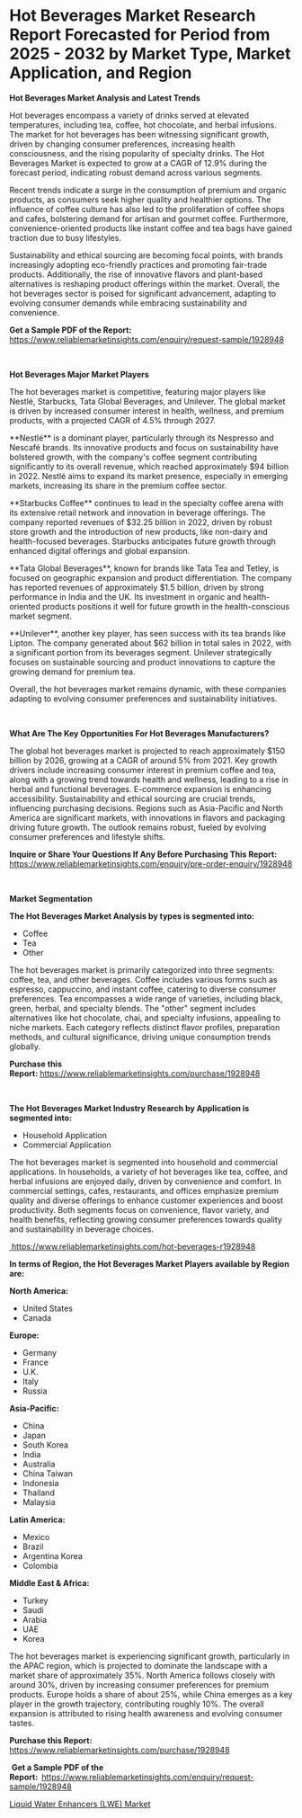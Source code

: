 <p><h1>Hot Beverages Market Research Report Forecasted for Period from 2025 -  2032 by Market Type, Market Application, and Region</h1></p><p><strong>Hot Beverages Market Analysis and Latest Trends</strong></p>
<p><p>Hot beverages encompass a variety of drinks served at elevated temperatures, including tea, coffee, hot chocolate, and herbal infusions. The market for hot beverages has been witnessing significant growth, driven by changing consumer preferences, increasing health consciousness, and the rising popularity of specialty drinks. The Hot Beverages Market is expected to grow at a CAGR of 12.9% during the forecast period, indicating robust demand across various segments.</p><p>Recent trends indicate a surge in the consumption of premium and organic products, as consumers seek higher quality and healthier options. The influence of coffee culture has also led to the proliferation of coffee shops and cafes, bolstering demand for artisan and gourmet coffee. Furthermore, convenience-oriented products like instant coffee and tea bags have gained traction due to busy lifestyles.</p><p>Sustainability and ethical sourcing are becoming focal points, with brands increasingly adopting eco-friendly practices and promoting fair-trade products. Additionally, the rise of innovative flavors and plant-based alternatives is reshaping product offerings within the market. Overall, the hot beverages sector is poised for significant advancement, adapting to evolving consumer demands while embracing sustainability and convenience.</p></p>
<p><strong>Get a Sample PDF of the Report:&nbsp;</strong> <a href="https://www.reliablemarketinsights.com/enquiry/request-sample/1928948?utm_campaign=2207&utm_medium=2&utm_source=Github&utm_content=ia&utm_term=29032025&utm_id=hot-beverages">https://www.reliablemarketinsights.com/enquiry/request-sample/1928948</a></p>
<p>&nbsp;</p>
<p><strong>Hot Beverages Major Market Players</strong></p>
<p><p>The hot beverages market is competitive, featuring major players like Nestlé, Starbucks, Tata Global Beverages, and Unilever. The global market is driven by increased consumer interest in health, wellness, and premium products, with a projected CAGR of 4.5% through 2027.</p><p>**Nestlé** is a dominant player, particularly through its Nespresso and Nescafé brands. Its innovative products and focus on sustainability have bolstered growth, with the company's coffee segment contributing significantly to its overall revenue, which reached approximately $94 billion in 2022. Nestlé aims to expand its market presence, especially in emerging markets, increasing its share in the premium coffee sector.</p><p>**Starbucks Coffee** continues to lead in the specialty coffee arena with its extensive retail network and innovation in beverage offerings. The company reported revenues of $32.25 billion in 2022, driven by robust store growth and the introduction of new products, like non-dairy and health-focused beverages. Starbucks anticipates future growth through enhanced digital offerings and global expansion.</p><p>**Tata Global Beverages**, known for brands like Tata Tea and Tetley, is focused on geographic expansion and product differentiation. The company has reported revenues of approximately $1.5 billion, driven by strong performance in India and the UK. Its investment in organic and health-oriented products positions it well for future growth in the health-conscious market segment.</p><p>**Unilever**, another key player, has seen success with its tea brands like Lipton. The company generated about $62 billion in total sales in 2022, with a significant portion from its beverages segment. Unilever strategically focuses on sustainable sourcing and product innovations to capture the growing demand for premium tea.</p><p>Overall, the hot beverages market remains dynamic, with these companies adapting to evolving consumer preferences and sustainability initiatives.</p></p>
<p>&nbsp;</p>
<p><strong>What Are The Key Opportunities For Hot Beverages Manufacturers?</strong></p>
<p><p>The global hot beverages market is projected to reach approximately $150 billion by 2026, growing at a CAGR of around 5% from 2021. Key growth drivers include increasing consumer interest in premium coffee and tea, along with a growing trend towards health and wellness, leading to a rise in herbal and functional beverages. E-commerce expansion is enhancing accessibility. Sustainability and ethical sourcing are crucial trends, influencing purchasing decisions. Regions such as Asia-Pacific and North America are significant markets, with innovations in flavors and packaging driving future growth. The outlook remains robust, fueled by evolving consumer preferences and lifestyle shifts.</p></p>
<p><strong>Inquire or Share Your Questions If Any Before Purchasing This Report:</strong> <a href="https://www.reliablemarketinsights.com/enquiry/pre-order-enquiry/1928948?utm_campaign=2207&utm_medium=2&utm_source=Github&utm_content=ia&utm_term=29032025&utm_id=hot-beverages">https://www.reliablemarketinsights.com/enquiry/pre-order-enquiry/1928948</a></p>
<p>&nbsp;</p>
<p><strong>Market Segmentation</strong></p>
<p><strong>The Hot Beverages Market Analysis by types is segmented into:</strong></p>
<p><ul><li>Coffee</li><li>Tea</li><li>Other</li></ul></p>
<p><p>The hot beverages market is primarily categorized into three segments: coffee, tea, and other beverages. Coffee includes various forms such as espresso, cappuccino, and instant coffee, catering to diverse consumer preferences. Tea encompasses a wide range of varieties, including black, green, herbal, and specialty blends. The "other" segment includes alternatives like hot chocolate, chai, and specialty infusions, appealing to niche markets. Each category reflects distinct flavor profiles, preparation methods, and cultural significance, driving unique consumption trends globally.</p></p>
<p><strong>Purchase this Report:&nbsp;</strong><a href="https://www.reliablemarketinsights.com/purchase/1928948?utm_campaign=2207&utm_medium=2&utm_source=Github&utm_content=ia&utm_term=29032025&utm_id=hot-beverages">https://www.reliablemarketinsights.com/purchase/1928948</a></p>
<p>&nbsp;</p>
<p><strong>The Hot Beverages Market Industry Research by Application is segmented into:</strong></p>
<p><ul><li>Household Application</li><li>Commercial Application</li></ul></p>
<p><p>The hot beverages market is segmented into household and commercial applications. In households, a variety of hot beverages like tea, coffee, and herbal infusions are enjoyed daily, driven by convenience and comfort. In commercial settings, cafes, restaurants, and offices emphasize premium quality and diverse offerings to enhance customer experiences and boost productivity. Both segments focus on convenience, flavor variety, and health benefits, reflecting growing consumer preferences towards quality and sustainability in beverage choices.</p></p>
<p><a href="https://www.reliablemarketinsights.com/hot-beverages-r1928948?utm_campaign=2207&utm_medium=2&utm_source=Github&utm_content=ia&utm_term=29032025&utm_id=hot-beverages">&nbsp;https://www.reliablemarketinsights.com/hot-beverages-r1928948</a></p>
<p><strong>In terms of Region, the Hot Beverages Market Players available by Region are:</strong></p>
<p>
    <p> <strong> North America: </strong>
        <ul>
            <li>United States</li>
            <li>Canada</li>
        </ul>
        </p> 
    <p> <strong> Europe: </strong>
        <ul>
            <li>Germany</li>
            <li>France</li>
            <li>U.K.</li>
            <li>Italy</li>
            <li>Russia</li>
        </ul>
        </p> 
    <p> <strong> Asia-Pacific: </strong>
        <ul>
            <li>China</li>
            <li>Japan</li>
            <li>South Korea</li>
            <li>India</li>
            <li>Australia</li>
            <li>China Taiwan</li>
            <li>Indonesia</li>
            <li>Thailand</li>
            <li>Malaysia</li>
        </ul>
        </p> 
    <p> <strong> Latin America: </strong>
        <ul>
            <li>Mexico</li>
            <li>Brazil</li>
            <li>Argentina Korea</li>
            <li>Colombia</li>
        </ul>
        </p> 
    <p> <strong> Middle East & Africa: </strong>
        <ul>
            <li>Turkey</li>
            <li>Saudi</li>
            <li>Arabia</li>
            <li>UAE</li>
            <li>Korea</li>
        </ul>
    </p>
    </p>
<p><p>The hot beverages market is experiencing significant growth, particularly in the APAC region, which is projected to dominate the landscape with a market share of approximately 35%. North America follows closely with around 30%, driven by increasing consumer preferences for premium products. Europe holds a share of about 25%, while China emerges as a key player in the growth trajectory, contributing roughly 10%. The overall expansion is attributed to rising health awareness and evolving consumer tastes.</p></p>
<p><strong>Purchase this Report: </strong><a href="https://www.reliablemarketinsights.com/purchase/1928948?utm_campaign=2207&utm_medium=2&utm_source=Github&utm_content=ia&utm_term=29032025&utm_id=hot-beverages">https://www.reliablemarketinsights.com/purchase/1928948</a></p>
<p>&nbsp;<strong>Get a Sample PDF of the Report:&nbsp;&nbsp;</strong><a href="https://www.reliablemarketinsights.com/enquiry/request-sample/1928948?utm_campaign=2207&utm_medium=2&utm_source=Github&utm_content=ia&utm_term=29032025&utm_id=hot-beverages">https://www.reliablemarketinsights.com/enquiry/request-sample/1928948</a></p>
<p><strong></strong></p>
<p><p><a href="https://github.com/petbigbeepjn/Market-Research-Report-List-2/blob/main/liquid-water-enhancers-lwe-market.md?utm_campaign=2207&utm_medium=2&utm_source=Github&utm_content=ia&utm_term=29032025&utm_id=hot-beverages">Liquid Water Enhancers (LWE) Market</a></p></p>